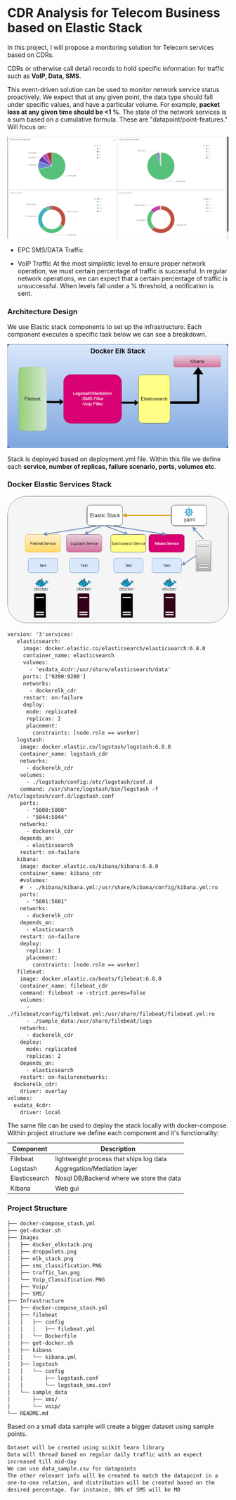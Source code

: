 # CDR Analysis for Telecom Business based on Elastic Stack

In this project, I will propose a monitoring solution for Telecom services based on CDRs. 

CDRs or otherwise call detail records to hold specific information for traffic such as **VoIP, Data, SMS**. 

This event-driven solution can be used to monitor network service status proactively. We expect that at any given point, the data type should fall under specific values, and have a particular volume. For example, **packet loss at any given time should be <1 %**. The state of the network services is a sum based on a cumulative formula. These are "datapoint/point-features."
Will focus on:

![IMG](Images/Voip/Voip_Qos.png)


* EPC SMS/DATA Traffic

* VoIP Traffic At the most simplistic level to ensure proper network operation, we must certain percentage of traffic is successful. In regular network operations, we can expect that a certain percentage of traffic is unsuccessful. When levels fall under a % threshold, a notification is sent.

### Architecture Design

We use Elastic stack components to set up the infrastructure. Each component executes a specific task below we can see a breakdown.

![IMG](Images/elk_stack.PNG)

Stack is deployed based on deployment.yml file. Within this file we define each **service, number of replicas, failure scenario, ports, volumes etc**.

### Docker Elastic Services Stack

![IMG](Images/docker_services_stack.png)

```
version: '3'services:
   elasticsearch:
     image: docker.elastic.co/elasticsearch/elasticsearch:6.8.0
     container_name: elasticsearch
     volumes:
       - 'esdata_4cdr:/usr/share/elasticsearch/data'
     ports: ['9200:9200']
     networks:
       - dockerelk_cdr
     restart: on-failure
     deploy:
      mode: replicated
      replicas: 2
      placement:
        constraints: [node.role == worker]
   logstash:
    image: docker.elastic.co/logstash/logstash:6.8.0
    container_name: logstash_cdr
    networks:
      - dockerelk_cdr
    volumes:
      - ./logstash/config:/etc/logstash/conf.d
    command: /usr/share/logstash/bin/logstash -f /etc/logstash/conf.d/logstash.conf    
    ports:
      - "5000:5000"
      - "5044:5044"
    networks:
      - dockerelk_cdr
    depends_on:
      - elasticsearch
    restart: on-failure 
   kibana:
    image: docker.elastic.co/kibana/kibana:6.8.0
    container_name: kibana_cdr
    #volumes:
    #  - ./kibana/kibana.yml:/usr/share/kibana/config/kibana.yml:ro
    ports:
      - "5601:5601"
    networks:
      - dockerelk_cdr
    depends_on:
      - elasticsearch
    restart: on-failure
    deploy:
      replicas: 1
      placement:
        constraints: [node.role == worker]
   filebeat:
    image: docker.elastic.co/beats/filebeat:6.8.0
    container_name: filebeat_cdr
    command: filebeat -e -strict.perms=false
    volumes:
      - ./filebeat/config/filebeat.yml:/usr/share/filebeat/filebeat.yml:ro
      - ./sample_data:/usr/share/filebeat/logs
    networks:
      - dockerelk_cdr
    deploy:
      mode: replicated
      replicas: 2
    depends_on:
      - elasticsearch
    restart: on-failurenetworks:
  dockerelk_cdr:
    driver: overlay
volumes:
  esdata_4cdr:
    driver: local
  ```

The same file can be used to deploy the stack locally with docker-compose.
Within project structure we define each component and it's functionality:


Component | Description
---|---|
Filebeat | lightweight process that ships log data
Logstash | Aggregation/Mediation layer
Elasticsearch | Nosql DB/Backend where we store the data
Kibana | Web gui

### Project Structure

```
├── docker-compose_stash.yml
├── get-docker.sh
├── Images
│   ├── docker_elkstack.png
│   ├── droppelets.png
│   ├── elk_stack.png
│   ├── sms_classification.PNG
│   ├── traffic_lan.png
│   └── Voip_Classification.PNG
│   ├── Voip/
│   ├── SMS/
├── Infrastructure
│   ├── docker-compose_stash.yml
│   ├── filebeat
│   │   ├── config
│   │   │   ├── filebeat.yml
│   │   └── Dockerfile
│   ├── get-docker.sh
│   ├── kibana
│   │   └── kibana.yml
│   ├── logstash
│   │   └── config
│   │       ├── logstash.conf
│   │       └── logstash_sms.conf
│   └── sample_data
│       ├── sms/
│       └── voip/
└── README.md

```


Based on a small data sample will create a bigger dataset using sample points.

    Dataset will be created using scikit learn library
    Data will thread based on regular daily traffic with an expect increased till mid-day
    We can use data_sample.csv for datapoints
    The other relevant info will be created to match the datapoint in a one-to-one relation, and distribution will be created based on the desired percentage. For instance, 80% of SMS will be MO
